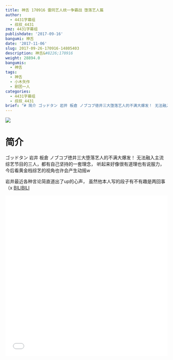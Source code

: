 ```yaml
---
title: 神舌 170916 雷同艺人统一争霸战 堕落艺人篇
author:
  - 4431字幕组
  - 叔叔_4431
zmz: 4431字幕组
publishdate: '2017-09-16'
bangumi: 神舌
date: '2017-11-06'
slug: 2017-09-26-170916-14805403
description: 神舌&#8226;170916
weight: 28894.0
bangumis:
  - 神舌
tags:
  - 神舌
  - 小木矢作
  - 剧团一人
categories:
  - 4431字幕组
  - 叔叔_4431
brief: "# 简介 ゴッドタン 岩井 板倉 ノブコブ徳井三大堕落艺人的不满大爆发！ 无法融入主流综艺节目的三人，都有自己坚持的一套理念， 听起来好像很有道理也有说服力， 今后看黄金档综艺的视角也许会产生动摇w -------------------------- 岩井最近各种言论简直道出了up的心声， 虽然他本人写的段子有不有趣是两回事（x"
---
```

![](https://i.imgur.com/w5Li5aq.png)
# 简介  

ゴッドタン
岩井 板倉 ノブコブ徳井三大堕落艺人的不满大爆发！
无法融入主流综艺节目的三人，都有自己坚持的一套理念，
听起来好像很有道理也有说服力，
今后看黄金档综艺的视角也许会产生动摇w


岩井最近各种言论简直道出了up的心声，
虽然他本人写的段子有不有趣是两回事（x
  [BILIBILI](https://www.bilibili.com/video/av14805403/)

  <iframe src="//www.bilibili.com/blackboard/player.html?aid=14805403" width="100%" height="500" frameborder="0" allowfullscreen="allowfullscreen"></iframe>
